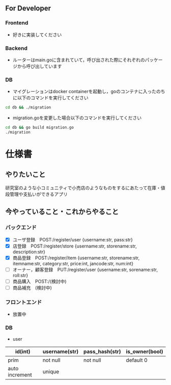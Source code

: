 ## For Developer

### Frontend

- 好きに実装してください

### Backend

- ルーターはmain.goに含まれていて，呼び出された際にそれぞれのパッケージから呼び出しています

### DB

- マイグレーションはdocker containerを起動し，goのコンテナに入ったのちに以下のコマンドを実行してください
```bash
cd db && ./migration
```
- migration.goを変更した場合以下のコマンドを実行してください
```bash
cd db && go build migration.go
./migration
```

# 仕様書

## やりたいこと

研究室のような小コミュニティで小売店のようなものをするにあたって在庫・値段管理や支払いができるアプリ

## 今やっていること・これからやること

### バックエンド

- [x] ユーザ登録　POST:/register/user {username:str, pass:str}
- [x] 店登録　POST:/register/store {username:str, storename:str, description:str}
- [x] 商品登録　POST:/register/item {username:str, storename:str, itemname:str, category:str, price:int, jancode:str, num:int}
- [ ] オーナー，顧客登録　PUT:/register/user {username:str, sorename:str, roll:str}
- [ ] 商品購入　POST:/(検討中)
- [ ] 商品補充　(検討中)

### フロントエンド

- 放置中

### DB

- user

| id(int)        | username(str) | pass_hash(str) | is_owner(bool) | 
| -------------- | ------------- | -------------- | -------------- | 
| prim           | not null      | not null       | default 0      | 
| auto increment | unique        |                |                | 